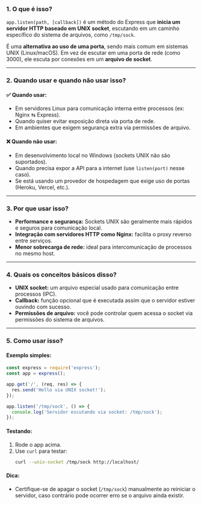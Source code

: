 ### **1. O que é isso?**

`app.listen(path, [callback])` é um método do Express que **inicia um servidor HTTP baseado em UNIX socket**, escutando em um caminho específico do sistema de arquivos, como `/tmp/sock`.

É uma **alternativa ao uso de uma porta**, sendo mais comum em sistemas UNIX (Linux/macOS). Em vez de escutar em uma porta de rede (como 3000), ele escuta por conexões em um **arquivo de socket**.

---

### **2. Quando usar e quando não usar isso?**

#### ✅ **Quando usar:**
- Em servidores Linux para comunicação interna entre processos (ex: Nginx ⇆ Express).
- Quando quiser evitar exposição direta via porta de rede.
- Em ambientes que exigem segurança extra via permissões de arquivo.

#### ❌ **Quando não usar:**
- Em desenvolvimento local no Windows (sockets UNIX não são suportados).
- Quando precisa expor a API para a internet (use `listen(port)` nesse caso).
- Se está usando um provedor de hospedagem que exige uso de portas (Heroku, Vercel, etc.).

---

### **3. Por que usar isso?**

- **Performance e segurança:** Sockets UNIX são geralmente mais rápidos e seguros para comunicação local.
- **Integração com servidores HTTP como Nginx:** facilita o proxy reverso entre serviços.
- **Menor sobrecarga de rede:** ideal para intercomunicação de processos no mesmo host.

---

### **4. Quais os conceitos básicos disso?**

- **UNIX socket:** um arquivo especial usado para comunicação entre processos (IPC).
- **Callback:** função opcional que é executada assim que o servidor estiver ouvindo com sucesso.
- **Permissões de arquivo:** você pode controlar quem acessa o socket via permissões do sistema de arquivos.

---

### **5. Como usar isso?**

#### Exemplo simples:

```js
const express = require('express');
const app = express();

app.get('/', (req, res) => {
  res.send('Hello via UNIX socket!');
});

app.listen('/tmp/sock', () => {
  console.log('Servidor escutando via socket: /tmp/sock');
});
```

#### Testando:

1. Rode o app acima.
2. Use `curl` para testar:
   ```bash
   curl --unix-socket /tmp/sock http://localhost/
   ```

#### Dica:
- Certifique-se de apagar o socket (`/tmp/sock`) manualmente ao reiniciar o servidor, caso contrário pode ocorrer erro se o arquivo ainda existir.
